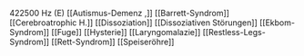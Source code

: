 422500 Hz (E)
[[Autismus-Demenz ,]]
[[Barrett-Syndrom]]
[[Cerebroatrophic H.]]
[[Dissoziation]]
[[Dissoziativen Störungen]]
[[Ekbom-Syndrom]]
[[Fuge]]
[[Hysterie]]
[[Laryngomalazie]]
[[Restless-Legs-Syndrom]]
[[Rett-Syndrom]]
[[Speiseröhre]]